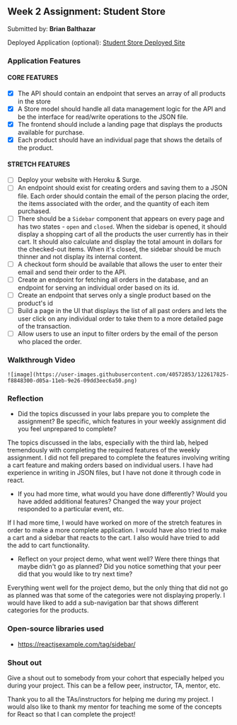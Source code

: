 ## Week 2 Assignment: Student Store

Submitted by: **Brian Balthazar**

Deployed Application (optional): [Student Store Deployed Site](ADD_LINK_HERE)

### Application Features

#### CORE FEATURES

- [x] The API should contain an endpoint that serves an array of all products in the store
- [x] A Store model should handle all data management logic for the API and be the interface for read/write operations to the JSON file.
- [x] The frontend should include a landing page that displays the products available for purchase.
- [x] Each product should have an individual page that shows the details of the product.

#### STRETCH FEATURES

- [ ] Deploy your website with Heroku & Surge. 
- [ ] An endpoint should exist for creating orders and saving them to a JSON file. Each order should contain the email of the person placing the order, the items associated with the order, and the quantity of each item purchased.
- [ ] There should be a `Sidebar` component that appears on every page and has two states - `open` and `closed`. When the sidebar is opened, it should display a shopping cart of all the products the user currently has in their cart. It should also calculate and display the total amount in dollars for the checked-out items. When it's closed, the sidebar should be much thinner and not display its internal content.
- [ ] A checkout form should be available that allows the user to enter their email and send their order to the API.
- [ ] Create an endpoint for fetching all orders in the database, and an endpoint for serving an individual order based on its id.
- [ ] Create an endpoint that serves only a single product based on the product's id
- [ ] Build a page in the UI that displays the list of all past orders and lets the user click on any individual order to take them to a more detailed page of the transaction.
- [ ] Allow users to use an input to filter orders by the email of the person who placed the order.

### Walkthrough Video

`![image](https://user-images.githubusercontent.com/40572853/122617825-f8848300-d05a-11eb-9e26-09dd3eec6a50.png)`

### Reflection

* Did the topics discussed in your labs prepare you to complete the assignment? Be specific, which features in your weekly assignment did you feel unprepared to complete?

The topics discussed in the labs, especially with the third lab, helped tremendously with completing the required features of the weekly assignment. I did not fell prepared to complete the features involving writing a cart feature and making orders based on individual users. I have had experience in writing in JSON files, but I have not done it through code in react.

* If you had more time, what would you have done differently? Would you have added additional features? Changed the way your project responded to a particular event, etc.
  
If I had more time, I would have worked on more of the stretch features in order to make a more complete application. I would have also tried to make a cart and a sidebar that reacts to the cart. I also would have tried to add the add to cart functionality.

* Reflect on your project demo, what went well? Were there things that maybe didn't go as planned? Did you notice something that your peer did that you would like to try next time?

Everything went well for the project demo, but the only thing that did not go as planned was that some of the categories were not displaying properly. I would have liked to add a sub-navigation bar that shows different categories for the products.

### Open-source libraries used

- https://reactjsexample.com/tag/sidebar/

### Shout out

Give a shout out to somebody from your cohort that especially helped you during your project. This can be a fellow peer, instructor, TA, mentor, etc.

Thank you to all the TAs/instructors for helping me during my project. I would also like to thank my mentor for teaching me some of the concepts for React so that I can complete the project!